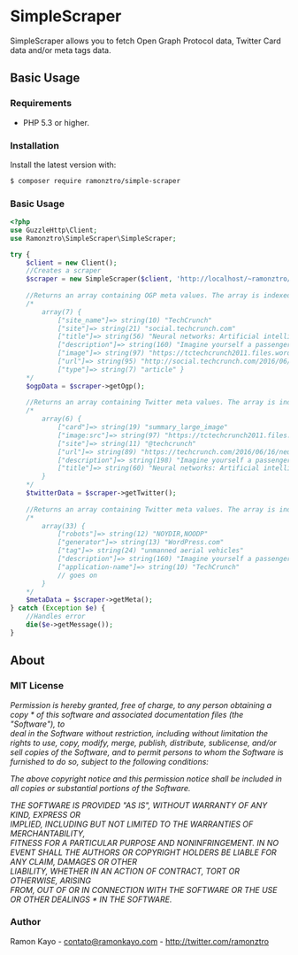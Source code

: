 # SimpleScraper

SimpleScraper allows you to fetch Open Graph Protocol data, Twitter Card data and/or meta tags data.

## Basic Usage

### Requirements

- PHP 5.3 or higher.

### Installation

Install the latest version with:

```bash
$ composer require ramonztro/simple-scraper
```

### Basic Usage

```php
<?php
use GuzzleHttp\Client;
use Ramonztro\SimpleScraper\SimpleScraper;

try {
	$client = new Client();
	//Creates a scraper
	$scraper = new SimpleScraper($client, 'http://localhost/~ramonztro/simple-scraper/doscrape.php?url=https://techcrunch.com/2016/06/16/neural-networks-artificial-intelligence-and-our-future/');
	
	//Returns an array containing OGP meta values. The array is indexed by the property attribute of the meta tag. In this case:
	/* 
		array(7) { 
			["site_name"]=> string(10) "TechCrunch" 
			["site"]=> string(21) "social.techcrunch.com" 
			["title"]=> string(56) "Neural networks: Artificial intelligence and ourÂ future" 
			["description"]=> string(160) "Imagine yourself a passenger in a futuristic self-driving car. Instead of programming its navigation system, the car interacts with you in a near-human way to.." 
			["image"]=> string(97) "https://tctechcrunch2011.files.wordpress.com/2016/06/gettyimages-512343611.jpg?w=764&h=400&crop=1" 
			["url"]=> string(95) "http://social.techcrunch.com/2016/06/16/neural-networks-artificial-intelligence-and-our-future/" 
			["type"]=> string(7) "article" }
	*/
	$ogpData = $scraper->getOgp();
	
	//Returns an array containing Twitter meta values. The array is indexed by the name attribute of the meta tag. In this case:
	/* 
		array(6) { 
			["card"]=> string(19) "summary_large_image" 
			["image:src"]=> string(97) "https://tctechcrunch2011.files.wordpress.com/2016/06/gettyimages-512343611.jpg?w=764&h=400&crop=1" 
			["site"]=> string(11) "@techcrunch" 
			["url"]=> string(89) "https://techcrunch.com/2016/06/16/neural-networks-artificial-intelligence-and-our-future/" 
			["description"]=> string(198) "Imagine yourself a passenger in a futuristic self-driving car. Instead of programming its navigation system, the car interacts with you in a near-human way to understand your desired destination.â€¦" 
			["title"]=> string(60) "Neural networks: Artificial intelligence and our future |â€¦" 
		}
	*/
	$twitterData = $scraper->getTwitter();
	
	//Returns an array containing Twitter meta values. The array is indexed by the name attribute of the meta tag. In this case:
	/* 
		array(33) { 
			["robots"]=> string(12) "NOYDIR,NOODP"
			["generator"]=> string(13) "WordPress.com"
			["tag"]=> string(24) "unmanned aerial vehicles" 
			["description"]=> string(160) "Imagine yourself a passenger in a futuristic self-driving car. Instead of programming its navigation system, the car interacts with you in a near-human way to.." 
			["application-name"]=> string(10) "TechCrunch"
			// goes on
		}
	*/
	$metaData = $scraper->getMeta();
} catch (Exception $e) {
	//Handles error
	die($e->getMessage());
}

```

## About

### MIT License

*Permission is hereby granted, free of charge, to any person obtaining a copy * 
of this software and associated documentation files (the "Software"), to    
deal in the Software without restriction, including without limitation the  
rights to use, copy, modify, merge, publish, distribute, sublicense, and/or 
sell copies of the Software, and to permit persons to whom the Software is  
furnished to do so, subject to the following conditions:*                    
                                                                            
*The above copyright notice and this permission notice shall be included in  
all copies or substantial portions of the Software.*                         
                                                                            
*THE SOFTWARE IS PROVIDED "AS IS", WITHOUT WARRANTY OF ANY KIND, EXPRESS OR  
IMPLIED, INCLUDING BUT NOT LIMITED TO THE WARRANTIES OF MERCHANTABILITY,    
FITNESS FOR A PARTICULAR PURPOSE AND NONINFRINGEMENT. IN NO EVENT SHALL THE 
AUTHORS OR COPYRIGHT HOLDERS BE LIABLE FOR ANY CLAIM, DAMAGES OR OTHER      
LIABILITY, WHETHER IN AN ACTION OF CONTRACT, TORT OR OTHERWISE, ARISING     
FROM, OUT OF OR IN CONNECTION WITH THE SOFTWARE OR THE USE OR OTHER DEALINGS * 
IN THE SOFTWARE.*

### Author

Ramon Kayo - <contato@ramonkayo.com> - <http://twitter.com/ramonztro>
